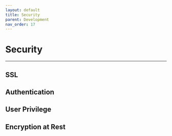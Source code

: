 ```yaml
---
layout: default
title: Security
parent: Development
nav_order: 17
---
```


# Security

---

## SSL

## Authentication

## User Privilege

## Encryption at Rest
